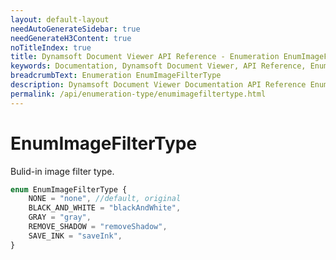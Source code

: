 ```yaml
---
layout: default-layout
needAutoGenerateSidebar: true
needGenerateH3Content: true
noTitleIndex: true
title: Dynamsoft Document Viewer API Reference - Enumeration EnumImageFilterType
keywords: Documentation, Dynamsoft Document Viewer, API Reference, Enumeration EnumImageFilterType
breadcrumbText: Enumeration EnumImageFilterType
description: Dynamsoft Document Viewer Documentation API Reference Enumeration EnumImageFilterType Page
permalink: /api/enumeration-type/enumimagefiltertype.html
---
```


# EnumImageFilterType

Bulid-in image filter type.

```typescript
enum EnumImageFilterType {
    NONE = "none", //default, original
    BLACK_AND_WHITE = "blackAndWhite",
    GRAY = "gray",
    REMOVE_SHADOW = "removeShadow",
    SAVE_INK = "saveInk",
}
```
